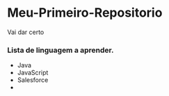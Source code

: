 # Meu-Primeiro-Repositorio
Vai dar certo

### Lista de linguagem a aprender.
- Java
- JavaScript
- Salesforce
- 
